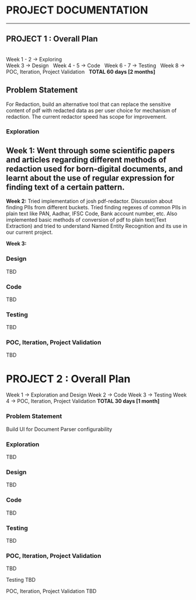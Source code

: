 # PROJECT DOCUMENTATION
------------
## PROJECT 1 : Overall Plan

<br>Week 1 - 2 ->  Exploring</br>
Week 3 -> Design &nbsp;
Week 4 - 5 -> Code &nbsp;
Week 6 - 7 -> Testing &nbsp;
Week 8 -> POC, Iteration, Project Validation &nbsp;
**TOTAL 60 days [2 months]**

## Problem Statement
For Redaction, build an alternative tool that can replace the sensitive content of pdf with redacted data as per user choice for mechanism of redaction. The current redactor speed has scope for improvement.

### Exploration

**Week 1:** Went through some scientific papers and articles regarding different methods of redaction used for born-digital documents, and learnt about the use of regular expression for finding text of a certain pattern.
---
**Week 2:** Tried implementation of josh pdf-redactor. Discussion about finding PIIs from different buckets. Tried finding regexes of common PIIs in plain text like PAN, Aadhar, IFSC Code, Bank account number, etc.
Also implemented basic methods of conversion of pdf to plain text(Text Extraction) and tried to understand Named Entity Recognition and its use in our current project.

**Week 3:** 

### Design
TBD

### Code
TBD



### Testing
TBD

### POC, Iteration, Project Validation
TBD


# PROJECT 2 : Overall Plan

Week 1 -> Exploration and Design
Week 2 -> Code
Week 3 -> Testing
Week 4 -> POC, Iteration, Project Validation
**TOTAL 30 days [1 month]**

### Problem Statement
Build UI for Document Parser configurability

### Exploration
TBD

### Design
TBD

### Code
TBD

### Testing
TBD

### POC, Iteration, Project Validation
TBD




Testing
TBD

POC, Iteration, Project Validation
TBD

